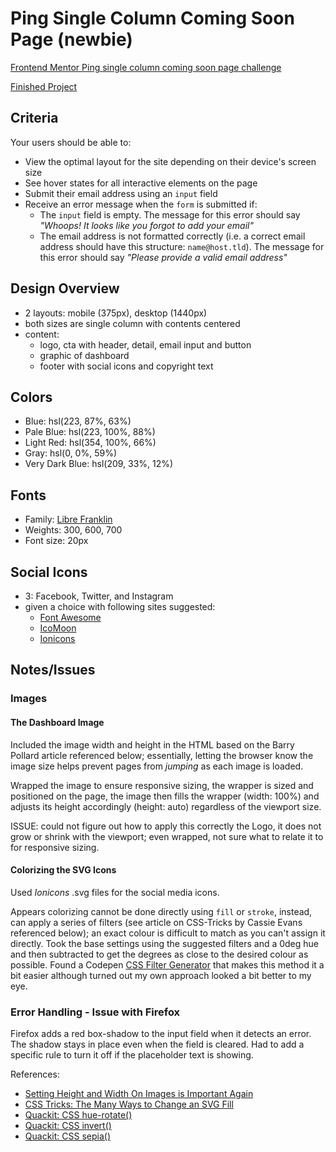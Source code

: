 # Ping Single Column Coming Soon Page (newbie)

[Frontend Mentor Ping single column coming soon page challenge](https://www.frontendmentor.io/challenges/ping-single-column-coming-soon-page-5cadd051fec04111f7b848da)

[Finished Project](https://janegca.github.io/fem-challenges/11-ping/index.html)

## Criteria

Your users should be able to:

- View the optimal layout for the site depending on their device's screen size
- See hover states for all interactive elements on the page
- Submit their email address using an `input` field
- Receive an error message when the `form` is submitted if:
  - The `input` field is empty. The message for this error should say _"Whoops!
    It looks like you forgot to add your email"_
  - The email address is not formatted correctly (i.e. a correct email address
    should have this structure: `name@host.tld`). The message for this error
    should say _"Please provide a valid email address"_

## Design Overview

- 2 layouts: mobile (375px), desktop (1440px)
- both sizes are single column with contents centered
- content:
  - logo, cta with header, detail, email input and button
  - graphic of dashboard
  - footer with social icons and copyright text

## Colors

- Blue: hsl(223, 87%, 63%)
- Pale Blue: hsl(223, 100%, 88%)
- Light Red: hsl(354, 100%, 66%)
- Gray: hsl(0, 0%, 59%)
- Very Dark Blue: hsl(209, 33%, 12%)

## Fonts

- Family: [Libre Franklin](https://fonts.google.com/specimen/Libre+Franklin)
- Weights: 300, 600, 700
- Font size: 20px

## Social Icons

- 3: Facebook, Twitter, and Instagram
- given a choice with following sites suggested:
  - [Font Awesome](https://fontawesome.com)
  - [IcoMoon](https://icomoon.io)
  - [Ionicons](https://ionicons.com)

## Notes/Issues

### Images

#### The Dashboard Image

Included the image width and height in the HTML based on the Barry Pollard
article referenced below; essentially, letting the browser know the image size
helps prevent pages from _jumping_ as each image is loaded.

Wrapped the image to ensure responsive sizing, the wrapper is sized and
positioned on the page, the image then fills the wrapper (width: 100%) and
adjusts its height accordingly (height: auto) regardless of the viewport size.

ISSUE: could not figure out how to apply this correctly the Logo, it does not
grow or shrink with the viewport; even wrapped, not sure what to relate it to
for responsive sizing.

#### Colorizing the SVG Icons

Used _Ionicons_ .svg files for the social media icons.

Appears colorizing cannot be done directly using `fill` or `stroke`, instead,
can apply a series of filters (see article on CSS-Tricks by Cassie Evans
referenced below); an exact colour is difficult to match as you can't assign it
directly. Took the base settings using the suggested filters and a 0deg hue and
then subtracted to get the degrees as close to the desired colour as possible.
Found a Codepen [CSS Filter Generator](https://codepen.io/sosuke/pen/Pjoqqp)
that makes this method it a bit easier although turned out my own approach
looked a bit better to my eye.

### Error Handling - Issue with Firefox

Firefox adds a red box-shadow to the input field when it detects an error. The
shadow stays in place even when the field is cleared. Had to add a specific rule
to turn it off if the placeholder text is showing.

References:

- [Setting Height and Width On Images is Important Again](https://www.smashingmagazine.com/2020/03/setting-height-width-images-important-again/)
- [CSS Tricks: The Many Ways to Change an SVG Fill](https://css-tricks.com/the-many-ways-to-change-an-svg-fill-on-hover-and-when-to-use-them/)
- [Quackit: CSS hue-rotate()](https://www.quackit.com/css/functions/css_hue-rotate_function.cfm)
- [Quackit: CSS invert()](https://www.quackit.com/css/functions/css_invert_function.cfm)
- [Quackit: CSS sepia()](https://www.quackit.com/css/functions/css_sepia_function.cfm)
